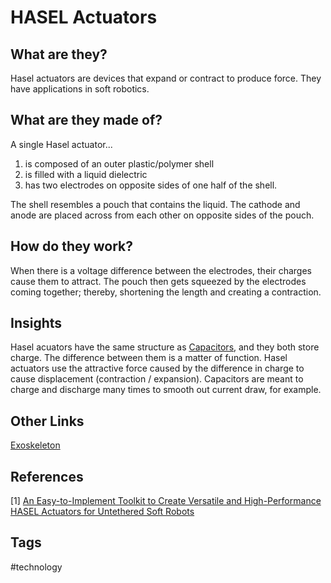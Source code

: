 # HASEL Actuators 

## What are they?
Hasel actuators are devices that expand or contract to produce force. They have applications in soft robotics.  

## What are they made of?
A single Hasel actuator... 
1. is composed of an outer plastic/polymer shell  
2. is filled with a liquid dielectric  
3. has two electrodes on opposite sides of one half of the shell.  

The shell resembles a pouch that contains the liquid. The cathode and anode are placed across from each other on opposite sides of the pouch. 

## How do they work?
When there is a voltage difference between the electrodes, their charges cause them to attract. The pouch then gets squeezed by the electrodes coming together; thereby, shortening the length and creating a contraction.   

## Insights
Hasel acuators have the same structure as [Capacitors](../202305080332), and they both store charge. The difference between them is a matter of function. Hasel actuators use the attractive force caused by the difference in charge to cause displacement (contraction / expansion). Capacitors are meant to charge and discharge many times to smooth out current draw, for example.  

## Other Links
[Exoskeleton](../202304220311)

## References
[1] [An Easy-to-Implement Toolkit to Create Versatile and High-Performance HASEL Actuators for Untethered Soft Robots](https://onlinelibrary.wiley.com/doi/full/10.1002/advs.201900178)

## Tags
#technology

